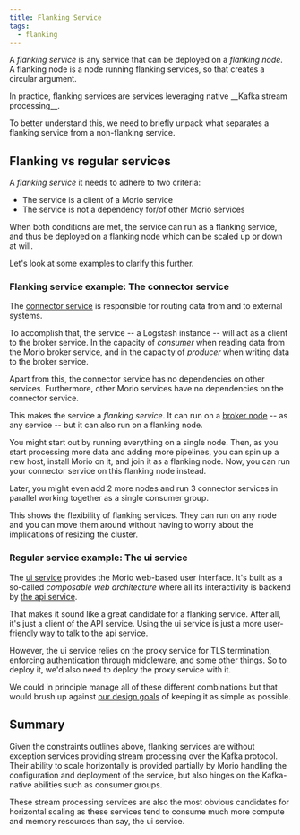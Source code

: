 ```yaml
---
title: Flanking Service
tags:
  - flanking
---
```


A _flanking service_ is any service that can be deployed on a _flanking node_.  
A flanking node is a node running flanking services, so that creates a
circular argument.

<Tldr>
In practice, flanking services are services leveraging native __Kafka stream processing__.
</Tldr>

To better understand this, we need to briefly unpack what separates a flanking
service from a non-flanking service.

## Flanking vs regular services

A _flanking service_ it needs to adhere to two criteria:

- The service is a client of a Morio service
- The service is not a dependency for/of other Morio services

When both conditions are met, the service can run as a flanking service, and
thus be deployed on a flanking node which can be scaled up or down at will.

Let's look at some examples to clarify this further.

### Flanking service example: The connector service

The [connector service](/docs/guides/services/connector) is responsible for
routing data from and to external systems.

To accomplish that, the service -- a Logstash instance -- will act as a client to the
broker service.
In the capacity of _consumer_ when reading data from the
Morio broker service, and in the capacity of _producer_ when writing data
to the broker service.

Apart from this, the connector service has no dependencies on other services.
Furthermore, other Morio services have no dependencies on the connector service.

This makes the service a _flanking service_. It can run on a [broker
node](/docs/reference/terminology/broker-node) -- as any service -- but it can
also run on a flanking node.

You might start out by running everything on a single node. Then, as you start
processing more data and adding more pipelines, you can spin up a new host,
install Morio on it, and join it as a flanking node.
Now, you can run your connector service on this flanking node instead.

Later, you might even add 2 more nodes and run 3 connector services in parallel
working together as a single consumer group.

This shows the flexibility of flanking services. They can run on any node and
you can move them around without having to worry about the implications of
resizing the cluster.

### Regular service example: The ui service

The [ui service](/docs/guides/services/ui) provides the Morio web-based user interface.
It's built as a so-called _composable web architecture_ where all its interactivity
is backend by [the api service](/docs/guides/services/api).

That makes it sound like a great candidate for a flanking service. After all,
it's just a client of the API service. Using the ui service is just a more
user-friendly way to talk to the api service.

However, the ui service relies on the proxy service for TLS termination,
enforcing authentication through middleware, and some other things.
So to deploy it, we'd also need to deploy the proxy service with it.

We could in principle manage all of these different combinations but that would
brush up against [our design goals](/docs/guides/goals) of keeping it as simple
as possible.

## Summary

Given the constraints outlines above, flanking services are without exception
services providing stream processing over the Kafka protocol. Their ability
to scale horizontally is provided partially by Morio handling the configuration
and deployment of the service, but also hinges on the Kafka-native abilities
such as consumer groups.

These stream processing services are also the most obvious candidates for
horizontal scaling as these services tend to consume much more compute and
memory resources than say, the ui service.
